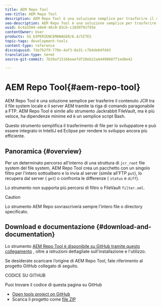 ```yaml
---
title: AEM Repo Tool
seo-title: AEM Repo Tool
description: AEM Repo Tool è una soluzione semplice per trasferire il contenuto JCR tra il file system locale e il server AEM tramite la riga di comando paragonabile a FTP. AEM Repo Tool è simile allo strumento Jackrabbit FileVault, ma è più veloce, ha dipendenze minime ed è un semplice script Bash.
seo-description: AEM Repo Tool è una soluzione semplice per trasferire il contenuto JCR tra il file system locale e il server AEM tramite la riga di comando paragonabile a FTP. AEM Repo Tool è simile allo strumento Jackrabbit FileVault, ma è più veloce, ha dipendenze minime ed è un semplice script Bash.
uuid: 6c4a3504-e8e8-46c0-83cb-c18d9791f93e
contentOwner: User
products: SG_EXPERIENCEMANAGER/6.4/SITES
topic-tags: development-tools
content-type: reference
discoiquuid: 7de7b2f9-770e-4af3-8a31-c7b4de64fd43
translation-type: tm+mt
source-git-commit: 7b39a715166eeefdf20eb22a4449068ff1ed0e42

---
```



# AEM Repo Tool{#aem-repo-tool}

AEM Repo Tool è una soluzione semplice per trasferire il contenuto JCR tra il file system locale e il server AEM tramite la riga di comando paragonabile a FTP. AEM Repo Tool è simile allo strumento [](/help/sites-developing/ht-vlttool.md)Jackrabbit FileVault, ma è più veloce, ha dipendenze minime ed è un semplice script Bash.

Questo strumento semplifica il trasferimento di file per lo sviluppatore e può essere integrato in IntelliJ ed Eclipse per rendere lo sviluppo ancora più efficiente.

## Panoramica {#overview}

Per un determinato percorso all&#39;interno di una struttura di `jcr_root` file system del file system, AEM Repo Tool crea un pacchetto con un singolo filtro per l&#39;intero sottoalbero e lo invia al server (simile all&#39;FTP `put`), lo recupera dal server ( `get`) o confronta le differenze ( `status` e `diff`).

Lo strumento non supporta più percorsi di filtro o FileVault `filter.xml`.

>[!CAUTION]
>
>Lo strumento AEM Repo sovrascriverà sempre l&#39;intero file o directory specificato.

## Download e documentazione {#download-and-documentation}

Lo strumento [AEM Repo Tool è disponibile su GitHub tramite questo collegamento](https://github.com/Adobe-Marketing-Cloud/tools/tree/master/repo) , oltre a istruzioni dettagliate sull&#39;installazione e l&#39;utilizzo.

Se desiderate scaricare l’origine di AEM Repo Tool, fate riferimento al progetto GitHub collegato di seguito.

CODICE SU GITHUB

Puoi trovare il codice di questa pagina su GitHub

* [Open tools project on GitHub](https://github.com/Adobe-Marketing-Cloud/tools)
* Scarica il progetto come [file ZIP](https://github.com/Adobe-Marketing-Cloud/tools/archive/master.zip)

